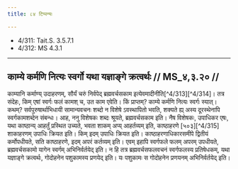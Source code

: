 ```yaml
---
title: ८४ टिप्पन्यः

---
```

- 4/311: Tait.S. 3.5.7.1
- 4/312: MS 4.3.1

____________________________________________


## काम्ये कर्मणि नित्यः स्वर्गो यथा यज्ञाङ्गे क्रत्वर्थः // MS_४,३.२० //

काम्यानि कर्माण्य् उदाहरणम्, सौर्यं चरुं निर्वपेद् ब्रह्मवर्चसकाम इत्येवमादीनीति[^4/313][^4/314]। तत्र संदेहः, किम् एषां स्वर्गः फलं कामश् च, उत काम एवेति। किं प्राप्तम्? काम्ये कर्मणि नित्यः स्वर्गः स्यात्। कथम्? सर्वपुरुषार्थाभिधायी सामान्यवचनः शब्दो न विशेषे ऽवस्थापितो भवति, शक्यते ह्य् अस्य दूरस्थेनापि स्वर्गकामशब्देन संबन्धः। आह, ननु विशेषकः शब्दः श्रूयते, ब्रह्मवर्चसकाम इति। नैष विशेषकः, उपाधिकर एषः, यथा काष्ठान्य् आहर्तुं प्रस्थित उच्यते, भवता शाकम् अप्य् आहर्तव्यम् इति, काष्ठाहरणे [५०३][^4/315] शाकाहरणम् उपाधिः क्रियत इति। किम् इदम् उपाधिः क्रियत इति। काष्ठाहरणाधिकारसमीपे द्वितीयं कर्मोपधीयते, सति काष्ठाहरणे, इदम् अपरं कर्तव्यम् इति। एवम् इहापि स्वर्गफले फलम् अपरम् उपधीयते, ब्रह्मवर्चसकामो यागेन स्वर्गम् अभिनिर्वर्तयेद् इति। न हि तत्र ब्रह्मवर्चसफलवचनं स्वर्गफलस्य प्रतिषेधकम्, यथा यज्ञाङ्गे क्रत्वर्थः, गोदोहनेन पशुकामस्य प्रणयेद् इति। यः पशुकामः स गोदोहनेन प्रणयनम् अभिनिर्वर्तयेद् इति।
